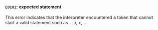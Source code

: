 #### `E0101`: expected statement

This error indicates that the interpreter encountered a token that cannot start a valid statement such as `.`, `<`, `>`, ...
